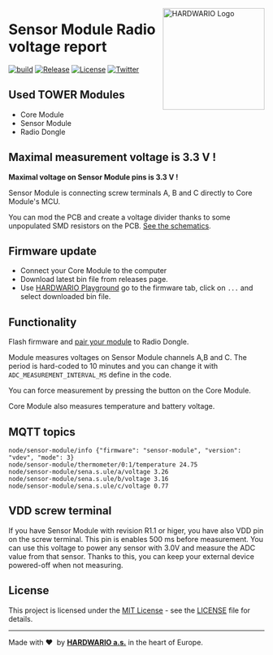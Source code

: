 <a href="https://www.hardwario.com/"><img src="https://www.hardwario.com/ci/assets/hw-logo.svg" width="200" alt="HARDWARIO Logo" align="right"></a>

# Sensor Module Radio voltage report

[![build](https://github.com/hardwario/twr-radio-sensor-module-analog-inputs/actions/workflows/main.yml/badge.svg)](https://github.com/hardwario/twr-radio-sensor-module-analog-inputs/actions/workflows/main.yml)
[![Release](https://img.shields.io/github/release/hardwario/twr-radio-sensor-module-analog-inputs.svg)](https://github.com/hardwario/twr-radio-sensor-module-analog-inputs/releases)
[![License](https://img.shields.io/github/license/hardwario/twr-radio-sensor-module-analog-inputs.svg)](https://github.com/hardwario/twr-radio-sensor-module-analog-inputs/blob/master/LICENSE)
[![Twitter](https://img.shields.io/twitter/follow/hardwario_en.svg?style=social&label=Follow)](https://twitter.com/hardwario_en)

## Used TOWER Modules

- Core Module
- Sensor Module
- Radio Dongle

## Maximal measurement voltage is 3.3 V !

**Maximal voltage on Sensor Module pins is 3.3 V !**

Sensor Module is connecting screw terminals A, B and C directly to Core Module's MCU.

You can mod the PCB and create a voltage divider thanks to some unpopulated SMD resistors on the PCB. [See the schematics](https://github.com/hardwario/bc-hardware/tree/master/out/bc-module-sensor).

## Firmware update

- Connect your Core Module to the computer
- Download latest bin file from releases page.
- Use [HARDWARIO Playground](https://www.hardwario.com/download/) go to the firmware tab, click on `...` and select downloaded bin file.

## Functionality

Flash firmware and [pair your module](https://tower.hardwario.com/en/latest/basics/playground-tabs/devices/#pairing-new-devices) to Radio Dongle.

Module measures voltages on Sensor Module channels A,B and C. The period is hard-coded to 10 minutes and you can change it with `ADC_MEASUREMENT_INTERVAL_MS` define in the code.

You can force measurement by pressing the button on the Core Module.

Core Module also measures temperature and battery voltage.

## MQTT topics

```
node/sensor-module/info {"firmware": "sensor-module", "version": "vdev", "mode": 3}
node/sensor-module/thermometer/0:1/temperature 24.75
node/sensor-module/sena.s.ule/a/voltage 3.26
node/sensor-module/sena.s.ule/b/voltage 3.16
node/sensor-module/sena.s.ule/c/voltage 0.77
```

## VDD screw terminal

If you have Sensor Module with revision R1.1 or higer, you have also VDD pin on the screw terminal. This pin is enables 500 ms before measurement. You can use this voltage to power any sensor with 3.0V and measure the ADC value from that sensor.
Thanks to this, you can keep your external device powered-off when not measuring.

## License

This project is licensed under the [MIT License](https://opensource.org/licenses/MIT/) - see the [LICENSE](LICENSE) file for details.

---

Made with &#x2764;&nbsp; by [**HARDWARIO a.s.**](https://www.hardwario.com/) in the heart of Europe.
